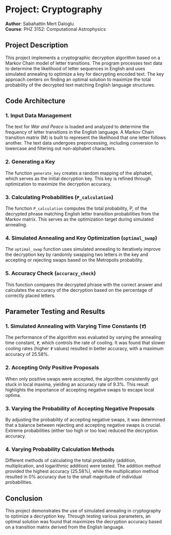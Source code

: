 # Project: Cryptography

**Author**: Sabahattin Mert Daloglu  
**Course**: PHZ 3152: Computational Astrophysics  

## Project Description

This project implements a cryptographic decryption algorithm based on a Markov Chain model of letter transitions. The program processes text data to determine the likelihood of letter sequences in English and uses simulated annealing to optimize a key for decrypting encoded text. The key approach centers on finding an optimal solution to maximize the total probability of the decrypted text matching English language structures.

## Code Architecture

### 1. Input Data Management

The text for *War and Peace* is loaded and analyzed to determine the frequency of letter transitions in the English language. A Markov Chain transition matrix (M) is built to represent the likelihood that one letter follows another. The text data undergoes preprocessing, including conversion to lowercase and filtering out non-alphabet characters.

### 2. Generating a Key

The function `generate_key` creates a random mapping of the alphabet, which serves as the initial decryption key. This key is refined through optimization to maximize the decryption accuracy.

### 3. Calculating Probabilities (`P_calculation`)

The function `P_calculation` computes the total probability, P, of the decrypted phrase matching English letter transition probabilities from the Markov matrix. This serves as the optimization target during simulated annealing.

### 4. Simulated Annealing and Key Optimization (`optimal_swap`)

The `optimal_swap` function uses simulated annealing to iteratively improve the decryption key by randomly swapping two letters in the key and accepting or rejecting swaps based on the Metropolis probability.

### 5. Accuracy Check (`accuracy_check`)

This function compares the decrypted phrase with the correct answer and calculates the accuracy of the decryption based on the percentage of correctly placed letters.

## Parameter Testing and Results

### 1. Simulated Annealing with Varying Time Constants (𝝉)

The performance of the algorithm was evaluated by varying the annealing time constant, 𝝉, which controls the rate of cooling. It was found that slower cooling rates (higher 𝝉 values) resulted in better accuracy, with a maximum accuracy of 25.58%.

### 2. Accepting Only Positive Proposals

When only positive swaps were accepted, the algorithm consistently got stuck in local maxima, yielding an accuracy rate of 9.3%. This result highlights the importance of accepting negative swaps to escape local optima.

### 3. Varying the Probability of Accepting Negative Proposals

By adjusting the probability of accepting negative swaps, it was determined that a balance between rejecting and accepting negative swaps is crucial. Extreme probabilities (either too high or too low) reduced the decryption accuracy.

### 4. Varying Probability Calculation Methods

Different methods of calculating the total probability (addition, multiplication, and logarithmic addition) were tested. The addition method provided the highest accuracy (25.58%), while the multiplication method resulted in 0% accuracy due to the small magnitude of individual probabilities.

## Conclusion

This project demonstrates the use of simulated annealing in cryptography to optimize a decryption key. Through testing various parameters, an optimal solution was found that maximizes the decryption accuracy based on a transition matrix derived from the English language.